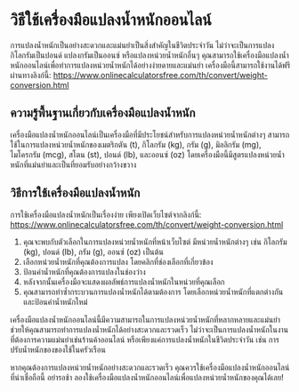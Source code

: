 วิธีใช้เครื่องมือแปลงน้ำหนักออนไลน์
===================================

การแปลงน้ำหนักเป็นอย่างสะดวกและแม่นยำเป็นสิ่งสำคัญในชีวิตประจำวัน ไม่ว่าจะเป็นการแปลงกิโลกรัมเป็นปอนด์ แปลงกรัมเป็นออนซ์ หรือแปลงหน่วยน้ำหนักอื่นๆ คุณสามารถใช้เครื่องมือแปลงน้ำหนักออนไลน์เพื่อทำการแปลงหน่วยน้ำหนักได้อย่างง่ายดายและแม่นยำ เครื่องมือนี้สามารถใช้งานได้ฟรีผ่านทางลิงก์นี้: <https://www.onlinecalculatorsfree.com/th/convert/weight-conversion.html>

ความรู้พื้นฐานเกี่ยวกับเครื่องมือแปลงน้ำหนัก
--------------------------------------------

เครื่องมือแปลงน้ำหนักออนไลน์เป็นเครื่องมือที่มีประโยชน์สำหรับการแปลงหน่วยน้ำหนักต่างๆ สามารถใช้ในการแปลงหน่วยน้ำหนักของเมตริกตัน (t), กิโลกรัม (kg), กรัม (g), มิลลิกรัม (mg), ไมโครกรัม (mcg), สโตน (st), ปอนด์ (lb), และออนซ์ (oz) โดยเครื่องมือนี้มีสูตรแปลงหน่วยน้ำหนักที่แม่นยำและเป็นที่ยอมรับอย่างกว้างขวาง

วิธีการใช้เครื่องมือแปลงน้ำหนัก
-------------------------------

การใช้เครื่องมือแปลงน้ำหนักเป็นเรื่องง่าย เพียงเปิดเว็บไซต์จากลิงก์นี้: <https://www.onlinecalculatorsfree.com/th/convert/weight-conversion.html>

1. คุณจะพบกับตัวเลือกในการแปลงหน่วยน้ำหนักที่หน้าเว็บไซต์ มีหน่วยน้ำหนักต่างๆ เช่น กิโลกรัม (kg), ปอนด์ (lb), กรัม (g), ออนซ์ (oz) เป็นต้น
2. เลือกหน่วยน้ำหนักที่คุณต้องการแปลง โดยคลิกที่ช่องเลือกที่เกี่ยวข้อง
3. ป้อนค่าน้ำหนักที่คุณต้องการแปลงในช่องว่าง
4. หลังจากนั้นเครื่องมือจะแสดงผลลัพธ์การแปลงน้ำหนักในหน่วยที่คุณเลือก
5. คุณสามารถทำซ้ำกระบวนการแปลงน้ำหนักได้ตามต้องการ โดยเลือกหน่วยน้ำหนักที่แตกต่างกันและป้อนค่าน้ำหนักใหม่

เครื่องมือแปลงน้ำหนักออนไลน์นี้มีความสามารถในการแปลงหน่วยน้ำหนักที่หลากหลายและแม่นยำ ช่วยให้คุณสามารถทำการแปลงน้ำหนักได้อย่างสะดวกและรวดเร็ว ไม่ว่าจะเป็นการแปลงน้ำหนักในงานที่ต้องการความแม่นยำเช่นร้านค้าออนไลน์ หรือเพียงแค่การแปลงน้ำหนักในชีวิตประจำวัน เช่น การปรับน้ำหนักของของใช้ในครัวเรือน

หากคุณต้องการแปลงหน่วยน้ำหนักอย่างสะดวกและรวดเร็ว คุณควรใช้เครื่องมือแปลงน้ำหนักออนไลน์ที่น่าเชื่อถือนี้ อย่ารอช้า ลองใช้เครื่องมือแปลงน้ำหนักออนไลน์เพื่อแปลงหน่วยน้ำหนักของคุณได้เลย!